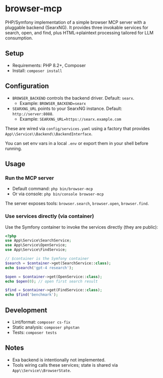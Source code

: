 # browser-mcp

PHP/Symfony implementation of a simple browser MCP server with a pluggable backend (SearxNG). It provides three invokable services for search, open, and find, plus HTML→plaintext processing tailored for LLM consumption.

## Setup
- Requirements: PHP 8.2+, Composer
- Install: `composer install`

## Configuration
- `BROWSER_BACKEND` controls the backend driver. Default: `searx`.
  - Example: `BROWSER_BACKEND=searx`
- `SEARXNG_URL` points to your SearxNG instance. Default: `http://server:8088`.
  - Example: `SEARXNG_URL=https://searx.example.com`

These are wired via `config/services.yaml` using a factory that provides `App\\Service\\Backend\\BackendInterface`.

You can set env vars in a local `.env` or export them in your shell before running.

## Usage

### Run the MCP server
- Default command: `php bin/browser-mcp`
- Or via console: `php bin/console browser-mcp`

The server exposes tools: `browser.search`, `browser.open`, `browser.find`.

### Use services directly (via container)
Use the Symfony container to invoke the services directly (they are public):

```php
<?php
use App\Service\SearchService;
use App\Service\OpenService;
use App\Service\FindService;

// $container is the Symfony container
$search = $container->get(SearchService::class);
echo $search('gpt-4 research');

$open = $container->get(OpenService::class);
echo $open(0); // open first search result

$find = $container->get(FindService::class);
echo $find('benchmark');
```

## Development
- Lint/format: `composer cs-fix`
- Static analysis: `composer phpstan`
- Tests: `composer tests`

## Notes
- Exa backend is intentionally not implemented.
- Tools wiring calls these services; state is shared via `App\\Service\\BrowserState`.
